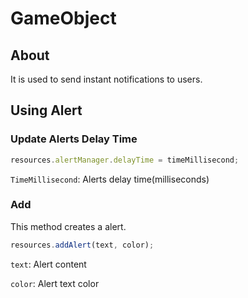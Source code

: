 # GameObject
## About
It is used to send instant notifications to users.

## Using Alert
### Update Alerts Delay Time
```javascript
resources.alertManager.delayTime = timeMillisecond;
```
`TimeMillisecond`: Alerts delay time(milliseconds)

### Add
This method creates a alert.
```javascript
resources.addAlert(text, color);
```
`text`: Alert content

`color`: Alert text color
